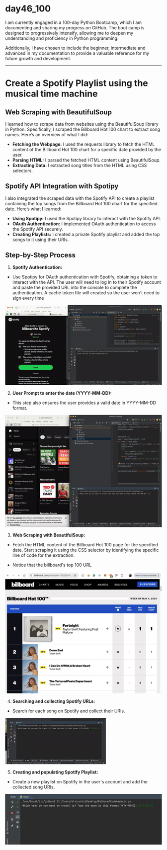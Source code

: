 # day46_100
I am currently engaged in a 100-day Python Bootcamp, which I am documenting and sharing my progress on GitHub. The boot camp is designed to progressively intensify, allowing me to deepen my understanding and proficiency in Python programming.

Additionally, I have chosen to include the beginner, intermediate and advanced in my documentation to provide a valuable reference for my future growth and development.

-------
# Create a Spotify Playlist using the musical time machine

## Web Scraping with BeautifulSoup
I learned how to scrape data from websites using the BeautifulSoup library in Python. Specifically, I scraped the Billboard Hot 100 chart to extract song names. Here’s an overview of what I did:

- __Fetching the Webpage:__ I used the requests library to fetch the HTML content of the Billboard Hot 100 chart for a specific date provided by the user.
- __Parsing HTML:__ I parsed the fetched HTML content using BeautifulSoup.
- __Extracting Data:__ I extracted song titles from the HTML using CSS selectors.

## Spotify API Integration with Spotipy
I also integrated the scraped data with the Spotify API to create a playlist containing the top songs from the Billboard Hot 100 chart for the specified date. Here’s what I learned:

- __Using Spotipy:__ I used the Spotipy library to interact with the Spotify API.
- __OAuth Authentication:__ I implemented OAuth authentication to access the Spotify API securely.
- __Creating Playlists:__ I created a private Spotify playlist and added the top songs to it using their URIs.

## Step-by-Step Process

1. __Spotify Authentication:__
   
- Use Spotipy for OAuth authentication with Spotify, obtaining a token to interact with the API. The user will need to log in to their Spotify account and paste the provided URL into the console to complete the authentication. A cache token file will created so the user won't need to sign every time

![](https://github.com/AlvinChin1608/day46_100/blob/main/gif/Step%201_login.gif)

2. __User Prompt to enter the date (YYYY-MM-DD):__
   
- This step also ensures the user provides a valid date in YYYY-MM-DD format.

![](https://github.com/AlvinChin1608/day46_100/blob/main/gif/Step%201.gif)

3. __Web Scraping with BeautifulSoup:__
   
- Fetch the HTML content of the Billboard Hot 100 page for the specified date. Start scraping it using the CSS selector by identifying the specific line of code for the extraction.

- Notice that the billboard's top 100 URL

![](https://github.com/AlvinChin1608/day46_100/blob/main/gif/Screenshot%202024-07-02%20at%2016.59.01.png)

4. __Searching and collecting Spotify URLs:__

- Search for each song on Spotify and collect their URIs.

![](https://github.com/AlvinChin1608/day46_100/blob/main/gif/step%202.gif)

5. __Creating and populating Spotify Playlist:__
   
- Create a new playlist on Spotify in the user's account and add the collected song URIs.

![](https://github.com/AlvinChin1608/day46_100/blob/main/gif/Screenshot%202024-07-02%20at%2016.56.27.png)


